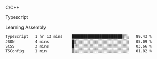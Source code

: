 <p>C/C++</p>
<p> Typescript</p>
<p>Learning Assembly</p>

<!--START_SECTION:waka-->

```txt
TypeScript   1 hr 13 mins    ██████████████████████▒░░   89.43 %
JSON         4 mins          █▒░░░░░░░░░░░░░░░░░░░░░░░   05.09 %
SCSS         3 mins          █░░░░░░░░░░░░░░░░░░░░░░░░   03.66 %
TSConfig     1 min           ▒░░░░░░░░░░░░░░░░░░░░░░░░   01.82 %
```

<!--END_SECTION:waka-->
